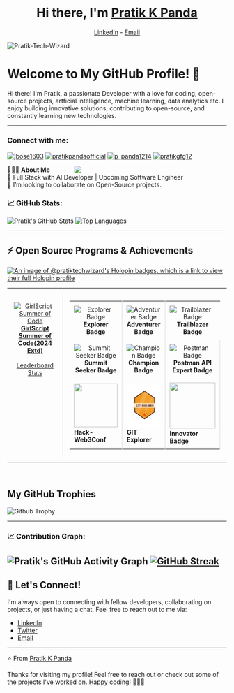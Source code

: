 <h1 align="center"> Hi there, I'm <a href="https://www.linkedin.com/in/pratikpandaofficial/">Pratik K Panda</a> </h1>

<!--- Adding Header Elements -->
<p align="center">
  <a href="https://www.linkedin.com/in/pratikpandaofficial/">LinkedIn</a> -
  <a href="mailto:pratikt1215@gmail.com">Email</a>
</p>

<p align="left"> <img src="https://komarev.com/ghpvc/?username=Pratik-Tech-Wizard&label=Profile%20views&color=0e75b6&style=flat" alt="Pratik-Tech-Wizard" /> </p>

# Welcome to My GitHub Profile! 👋

Hi there! I'm Pratik, a passionate Developer with a love for coding, open-source projects, artficial intelligence, machine learning, data analytics etc. I enjoy building innovative solutions, contributing to open-source, and constantly learning new technologies.

-----------------------------------------------------------

<h3 align="left">Connect with me:</h3>
<p align="left">
<a href="https://twitter.com/pratikt1215" target="blank"><img align="center" src="https://raw.githubusercontent.com/rahuldkjain/github-profile-readme-generator/master/src/images/icons/Social/twitter.svg" alt="jbose1603" height="30" width="40" /></a>
<a href="https://linkedin.com/in/pratikpandaofficial/" target="blank"><img align="center" src="https://raw.githubusercontent.com/rahuldkjain/github-profile-readme-generator/master/src/images/icons/Social/linked-in-alt.svg" alt="pratikpandaofficial" height="30" width="40" /></a>
<a href="https://instagram.com/p_panda1214" target="blank"><img align="center" src="https://raw.githubusercontent.com/rahuldkjain/github-profile-readme-generator/master/src/images/icons/Social/instagram.svg" alt="p_panda1214" height="30" width="40" /></a>
<a href="https://auth.geeksforgeeks.org/user/pratikgfg12" target="blank"><img align="center" src="https://raw.githubusercontent.com/rahuldkjain/github-profile-readme-generator/master/src/images/icons/Social/geeks-for-geeks.svg" alt="pratikgfg12" height="30" width="40" /></a>
</p>



👨🏻‍💻 **About Me** <img src="https://raw.githubusercontent.com/sanjay-kv/sanjay-kv/main/Assets/illustration.png" min-width="300px" max-width="300px" width="350px" align="right"> <br>
🔭 Full Stack with AI Developer | Upcoming Software Engineer <br>
👯 I’m looking to collaborate on Open-Source projects. <br>

<!-- ## 🚀 About Me

- 🔭 I’m currently working on [Current Project or Focus].
- 🌱 I’m currently learning [What You're Learning, e.g., React, TensorFlow, etc.].
- 👯 I’m looking to collaborate on [Type of Projects You're Interested In].
- 🤔 I’m looking for help with [Specific Challenges or Topics].
- 💬 Ask me about [Topics You're Knowledgeable About].
- 📫 How to reach me: [Your Email or Social Media Links].
- 😄 Pronouns: [Your Pronouns, e.g., He/Him, She/Her, They/Them].
- ⚡ Fun fact: [A Fun Fact About You]. -->


### 📈 GitHub Stats:

![Pratik's GitHub Stats](https://github-readme-stats.vercel.app/api?username=Pratik-Tech-Wizard&show_icons=true&theme=radical)
![Top Languages](https://github-readme-stats.anuraghazra1.vercel.app/api/top-langs/?username=Pratik-Tech-Wizard&theme=dark&hide_border=false&no-bg=true&no-frame=true&langs_count=10)

---


<!--<h2 style="text-decoration: none;">GSSOC(24) Badges 🪶</h2>
<div style="display: flex; align-items: center; gap: 10px;" align="center">
  <a href="https://gssoc.girlscript.tech/leaderboard">
    <img src="https://raw.githubusercontent.com/GSSoC24/Postman-Challenge/main/docs/assets/1.png" width="100px" height="100px" />
    <img src="https://raw.githubusercontent.com/GSSoC24/Postman-Challenge/main/docs/assets/Postman%20White.png" width="100px" height="100px"/>
  </a>
</div>-->

## :zap: Open Source Programs & Achievements

[![An image of @pratiktechwizard's Holopin badges, which is a link to view their full Holopin profile](https://holopin.me/pratiktechwizard)](https://holopin.io/@pratiktechwizard)
<br>
<!--<div align="center">
  <table>
    <tr align="center">
      <td style="border-right: 1px solid #dddddd; padding: 15px;" valign="top" width="50%">
        <a href="https://holopin.io/@pratiktechwizard#">
          <br>
          <img src="https://github.com/user-attachments/assets/1d3551a4-8907-4dab-95fc-0e62f6594620" alt="HacktoberFest 2024" width="120" />
          <br>
          <strong>HacktoberFest 2024 Challenge</strong>
        </a>
        <br>
        <span style="font-size: 14px; color: #555555;">🏅 Ranked 150th</span>
        <br>
        <br>
        <span style="font-size: 12px; color: #777777;">
          Out of 2,000+ participants<br>
          PRs Merged: 5<br>
          Total Badges: 6<br>
          Total Score: 620<br>
        </span>
      </td>
      <td style="padding: 15px;" valign="top" width="50%">
        <table>
          <tr align="center">
            <td style="border-right: 1px solid #dddddd; padding: 10px;" width="120">
              <img src="https://assets.holopin.io/eyJidWNrZXQiOiJob2xvcGluLWFzc2V0cyIsImtleSI6ImFzc2V0cy9jbDd0ZDhncDUwMTMyMDlrMHd1OHFlNHg5IiwiZWRpdHMiOnsicm90YXRlIjpudWxsfX0=" alt="Early Bird Pegasaurus" width="100" />
              <br>
              <strong>Early Bird Pegasaurus</strong>
            </td>
            <td style="border-right: 1px solid #dddddd; padding: 10px;" width="120">
              <img src="https://assets.holopin.io/hf2024levels/level0-sloth-code-0-0-0-0.webp" alt="Registered" width="100" />
              <br>
              <strong>Registered</strong>
            </td>
            <td style="padding: 10px;" width="120">
              <img src="https://assets.holopin.io/hf2024levels/level1-sloth-code-0-0-0-0.webp" alt="Level 1" width="100" />
              <br>
              <strong>Level 1</strong>
            </td>
          </tr>
          <tr align="center">
            <td style="border-right: 1px solid #dddddd; padding: 10px;" width="120">
              <img src="https://assets.holopin.io/hf2024levels/level2-sloth-code-0-0-0-0.webp" alt="Level 2" width="100" />
              <br>
              <strong>Level 2</strong>
            </td>
            <td style="border-right: 1px solid #dddddd; padding: 10px;" width="120">
              <img src="https://assets.holopin.io/hf2024levels/level3-sloth-code-0-0-0-0.webp" alt="Level 3" width="100" />
              <br>
              <strong>Level 3</strong>
            </td>
            <td style="padding: 10px;" width="120">
              <img src="https://assets.holopin.io/hf2024levels/level4-sloth-code-0-0-0-0.webp" alt="Level 4" width="100" />
              <br>
              <strong>Level 4</strong>
            </td>
          </tr>
        </table>
      </td>
    </tr>
  </table>
</div>-->

<div align="center">
  <table>
    <tr align="center">
      <td style="border-right: 1px solid #dddddd; padding: 15px;" valign="top" width="50%">
        <a href="https://gssoc.girlscript.tech/leaderboard">
	  <br>
          <img src="https://github.com/user-attachments/assets/72f7fca1-d2fe-4ec9-8dfe-8ea389d6bbea" alt="GirlScript Summer of Code" width="120" />
          <br>
          <strong>GirlScript Summer of Code(2024 Extd)</strong>
        </a>
        <br> <br>
	      <a href="https://gssoc.girlscript.tech/leaderboard?year=2024Extd&username=Pratik-Tech-Wizard" target="_blank">Leaderboard Stats</a>
      </td>
      <td style="padding: 15px;" valign="top" width="50%">
        <table>
          <tr align="center">
            <td style="border-right: 1px solid #dddddd; padding: 10px;" width="120">
              <img src="https://raw.githubusercontent.com/GSSoC24/Postman-Challenge/main/docs/assets/1.png" alt="Explorer Badge" width="100" />
              <br>
              <strong>Explorer Badge</strong>
            </td>
            <td style="border-right: 1px solid #dddddd; padding: 10px;" width="120">
              <img src="https://raw.githubusercontent.com/GSSoC24/Postman-Challenge/main/docs/assets/2.png" alt="Adventurer Badge" width="100" />
              <br>
              <strong>Adventurer Badge</strong>
            </td>
            <td style="padding: 10px;" width="120">
              <img src="https://raw.githubusercontent.com/GSSoC24/Postman-Challenge/main/docs/assets/3.png" alt="Trailblazer Badge" width="100" />
              <br>
              <strong>Trailblazer Badge</strong>
            </td>
          </tr>
          <tr align="center">
            <td style="border-right: 1px solid #dddddd; padding: 10px;" width="120">
              <img src="https://raw.githubusercontent.com/GSSoC24/Postman-Challenge/main/docs/assets/4.png" alt="Summit Seeker Badge" width="100" />
              <br>
              <strong>Summit Seeker Badge</strong>
            </td>
            <td style="border-right: 1px solid #dddddd; padding: 10px;" width="120">
              <img src="https://raw.githubusercontent.com/GSSoC24/Postman-Challenge/main/docs/assets/5.png" alt="Champion Badge" width="100" />
              <br>
              <strong>Champion Badge</strong>
            </td>
            <td style="border-right: 1px solid #dddddd; padding: 10px;" width="120">
              <img src="https://raw.githubusercontent.com/GSSoC24/Postman-Challenge/main/docs/assets/Postman%20White.png" alt="Postman Badge" width="100" />
              <br>
              <strong>Postman API Expert Badge</strong>
            </td>
          </tr>
	 <tr>
		 <td style="border-right: 1px solid #dddddd; padding: 10px;" width="120">
			  <img src="https://raw.githubusercontent.com/GSSoC24/Hack-Web3Conf/refs/heads/main/assets/Hack-Web3Conf%202024%20Badge%20(2).png" width="100px"
				  height="100px"/>
			 <br>
			 <strong>Hack-Web3Conf</strong>
		 </td>
		 <td style="border-right: 1px solid #dddddd; padding: 10px;" width="120">
			 <img src="https://raw.githubusercontent.com/GSSoC24/Contributor/refs/heads/main/assets/Git%20Explorer.png" width="100px" height="100px" />
			 <br>
			 <strong>GIT Explorer</strong>
		 </td>
		 <td style="border-right: 1px solid #dddddd; padding: 10px;" width="120">
			  <img src="https://raw.githubusercontent.com/GSSoC24/Postman-Challenge/main/docs/assets/6.png" width="105px" height="105px" />
			 <br>
			 <strong>Innovator Badge</strong>
		 </td>
	 </tr>
        </table>
      </td>
    </tr>
  </table>
</div>

<br>

## My GitHub Trophies
  ![Github Trophy](https://github-profile-trophy.vercel.app/?username=Pratik-Tech-Wizard&theme=discord)

---

### 📈 Contribution Graph:

![Pratik's GitHub Activity Graph](https://github-readme-activity-graph.vercel.app/graph?username=Pratik-Tech-Wizard&theme=react-dark&hide_border=true)
[![GitHub Streak](https://github-readme-streak-stats.herokuapp.com?user=Pratik-Tech-Wizard&theme=algolia)](https://git.io/streak-stats)
---

## 🤝 Let's Connect!

I'm always open to connecting with fellow developers, collaborating on projects, or just having a chat. Feel free to reach out to me via:
- [LinkedIn](https://www.linkedin.com/in/pratikpandaofficial/)
- [Twitter](https://x.com/pratikt1215)
- [Email](mailto:pratikt1215@gmail.com)

---

⭐️ From [Pratik K Panda](https://github.com/Pratik-Tech-Wizard)

Thanks for visiting my profile! Feel free to reach out or check out some of the projects I've worked on. Happy coding! 👨‍💻✨
